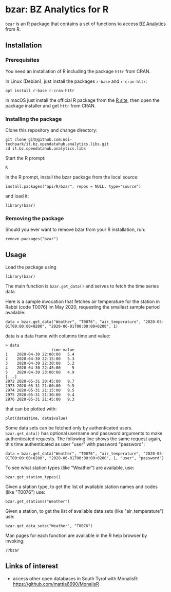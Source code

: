 # bzar: BZ Analytics for R

`bzar` is an R package that contains a set of functions to access [BZ
Analytics](https://analytics.opendatahub.bz.it/) from R.


## Installation

### Prerequisites

You need an installation of R including the package `httr` from CRAN.

In Linux (Debian), just install the packages `r-base` and `r-cran-httr`:
```
apt install r-base r-cran-httr
```

In macOS just install the official R package from the [R
site](https://cran.r-project.org), then open the package installer and get
`httr` from CRAN.

### Installing the package

Clone this repository and change directory:
```
git clone git@github.com:noi-techpark/it.bz.opendatahub.analytics.libs.git
cd it.bz.opendatahub.analytics.libs
```

Start the R prompt:
```
R
```

In the R prompt, install the bzar package from the local source:

```
install.packages("api/R/bzar", repos = NULL, type="source")
```

and load it:

```
library(bzar)
```

### Removing the package

Should you ever want to remove bzar from your R installation, run:

```
remove.packages("bzar")
```

## Usage

Load the package using

```
library(bzar)
```

The main function is ```bzar.get_data()``` and serves to fetch the
time series data.

Here is a sample invocation that fetches air temperature for the station
in Rabbi (code T0076) im May 2020, requesting the smallest sample period
available:

```
data = bzar.get_data("Weather", "T0076", "air_temperature", "2020-05-01T00:00:00+0200", "2020-06-01T00:00:00+0200", 1)
```

data is a data frame with columns time and value:

```
> data
                    time value
1    2020-04-30 22:00:00   5.4
2    2020-04-30 22:15:00   5.3
3    2020-04-30 22:30:00   5.2
4    2020-04-30 22:45:00     5
5    2020-04-30 23:00:00   4.9
[...]
2972 2020-05-31 20:45:00   9.7
2973 2020-05-31 21:00:00   9.5
2974 2020-05-31 21:15:00   9.5
2975 2020-05-31 21:30:00   9.4
2976 2020-05-31 21:45:00   9.3
```

that can be plotted with:

```
plot(data$time, data$value)
```

Some data sets can be fetched only by authenticated users. ```bzar.get_data()``` has optional username and password arguments
to make authenticated requests. The following line shows the same request again, this time authenticated as user "user" with
password "password":

```
data = bzar.get_data("Weather", "T0076", "air_temperature", "2020-05-01T00:00:00+0200", "2020-06-01T00:00:00+0200", 1, "user", "password")
```

To see what station types (like "Weather") are available, use:

```
bzar.get_station_types()
```

Given a station type, to get the list of available station names and codes (like "T0076") use:

```
bzar.get_stations("Weather")
```

Given a station, to get the list of available data sets (like "air_temperature") use:

```
bzar.get_data_sets("Weather", "T0076")
```

Man pages for each function are available in the R help browser by invoking:

```
??bzar
```

## Links of interest

- access other open databases in South Tyrol with MonalisR: https://github.com/mattia6690/MonalisR

